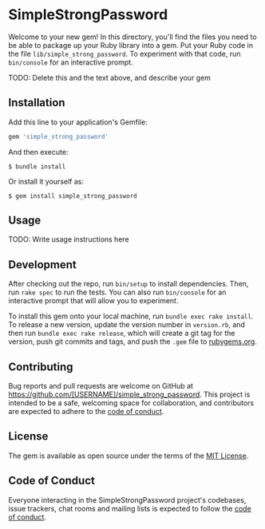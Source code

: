 # SimpleStrongPassword

Welcome to your new gem! In this directory, you'll find the files you need to be able to package up your Ruby library into a gem. Put your Ruby code in the file `lib/simple_strong_password`. To experiment with that code, run `bin/console` for an interactive prompt.

TODO: Delete this and the text above, and describe your gem

## Installation

Add this line to your application's Gemfile:

```ruby
gem 'simple_strong_password'
```

And then execute:

    $ bundle install

Or install it yourself as:

    $ gem install simple_strong_password

## Usage

TODO: Write usage instructions here

## Development

After checking out the repo, run `bin/setup` to install dependencies. Then, run `rake spec` to run the tests. You can also run `bin/console` for an interactive prompt that will allow you to experiment.

To install this gem onto your local machine, run `bundle exec rake install`. To release a new version, update the version number in `version.rb`, and then run `bundle exec rake release`, which will create a git tag for the version, push git commits and tags, and push the `.gem` file to [rubygems.org](https://rubygems.org).

## Contributing

Bug reports and pull requests are welcome on GitHub at https://github.com/[USERNAME]/simple_strong_password. This project is intended to be a safe, welcoming space for collaboration, and contributors are expected to adhere to the [code of conduct](https://github.com/[USERNAME]/simple_strong_password/blob/master/CODE_OF_CONDUCT.md).


## License

The gem is available as open source under the terms of the [MIT License](https://opensource.org/licenses/MIT).

## Code of Conduct

Everyone interacting in the SimpleStrongPassword project's codebases, issue trackers, chat rooms and mailing lists is expected to follow the [code of conduct](https://github.com/[USERNAME]/simple_strong_password/blob/master/CODE_OF_CONDUCT.md).
